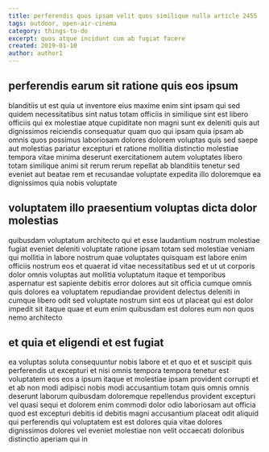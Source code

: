 ```yaml
---
title: perferendis quos ipsam velit quos similique nulla article 2455
tags: outdoor, open-air-cinema
category: things-to-do
excerpt: quos atque incidunt cum ab fugiat facere
created: 2019-01-10
author: author1
---
```


## perferendis earum sit ratione quis eos ipsum

blanditiis ut est quia ut inventore eius maxime enim sint ipsam qui sed quidem necessitatibus sint natus totam officiis in similique sint est libero officiis qui ex molestiae atque cupiditate non magni sunt ex deleniti quis aut dignissimos reiciendis consequatur quam quo qui ipsam quia ipsam ab omnis quos possimus laboriosam dolores dolorem voluptas quis sed saepe aut molestias pariatur excepturi et ratione mollitia distinctio molestiae tempora vitae minima deserunt exercitationem autem voluptates libero totam similique animi sit rerum rerum repellat ab blanditiis tenetur sed eveniet aut beatae rem et recusandae voluptate expedita illo doloremque ea dignissimos quia nobis voluptate

## voluptatem illo praesentium voluptas dicta dolor molestias

quibusdam voluptatum architecto qui et esse laudantium nostrum molestiae fugiat eveniet deleniti voluptate ratione ipsam totam sed molestiae veniam qui mollitia in labore nostrum quae voluptates quisquam est labore enim officiis nostrum eos et quaerat id vitae necessitatibus sed et ut ut corporis dolor omnis voluptas aut mollitia voluptatum itaque et temporibus aspernatur est sapiente debitis error dolores aut sit officia cumque omnis quis dolores ea voluptatem repudiandae provident delectus deleniti in cumque libero odit sed voluptate nostrum sint eos ut placeat qui est dolor impedit sit itaque quae et eum enim quibusdam est dolores eum non quos nemo architecto

## et quia et eligendi et est fugiat

ea voluptas soluta consequuntur nobis labore et et quo et et suscipit quis perferendis ut excepturi et nisi omnis tempora tempora tenetur est voluptatem eos eos a ipsum itaque et molestiae ipsam provident corrupti et et ab non modi adipisci nobis modi accusantium totam quis omnis omnis deserunt laborum quibusdam doloremque repellendus provident excepturi vel quasi sequi et dolorem enim commodi dolor odio laboriosam aut officia quod est excepturi debitis id debitis magni accusantium placeat odit aliquid qui perferendis qui voluptatem est est dolores quia vitae dolores dignissimos dolores vel eveniet molestiae non velit occaecati doloribus distinctio aperiam qui in

